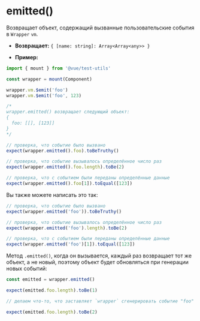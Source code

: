 # emitted()

Возвращает объект, содержащий вызванные пользовательские события в `Wrapper` `vm`.

- **Возвращает:** `{ [name: string]: Array<Array<any>> }`

- **Пример:**

```js
import { mount } from '@vue/test-utils'

const wrapper = mount(Component)

wrapper.vm.$emit('foo')
wrapper.vm.$emit('foo', 123)

/*
wrapper.emitted() возвращает следующий объект:
{
  foo: [[], [123]]
}
*/

// проверка, что событие было вызвано
expect(wrapper.emitted().foo).toBeTruthy()

// проверка, что событие вызывалось определённое число раз
expect(wrapper.emitted().foo.length).toBe(2)

// проверка, что с событием были переданы определённые данные
expect(wrapper.emitted().foo[1]).toEqual([123])
```

Вы также можете написать это так:

```js
// проверка, что событие было вызвано
expect(wrapper.emitted('foo')).toBeTruthy()

// проверка, что событие вызывалось определённое число раз
expect(wrapper.emitted('foo').length).toBe(2)

// проверка, что с событием были переданы определённые данные
expect(wrapper.emitted('foo')[1]).toEqual([123])
```

Метод `.emitted()`, когда он вызывается, каждый раз возвращает тот же объект, а не новый, поэтому объект будет обновляться при генерации новых событий:

```js
const emitted = wrapper.emitted()

expect(emitted.foo.length).toBe(1)

// делаем что-то, что заставляет `wrapper` сгенерировать событие "foo"

expect(emitted.foo.length).toBe(2)
```
